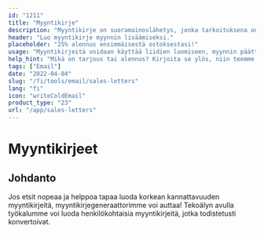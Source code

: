 ```yaml
---
id: "1211"
title: "Myyntikirje"
description: "Myyntikirje on suoramainoslähetys, jonka tarkoituksena on luoda myyntiä. Se on kirje, joka lähetetään potentiaalisille asiakkaille tai asiakkaille, ja se sisältää yleensä erikoistarjouksen tai alennuksen. Myyntikirjeitä voidaan käyttää liidien luomiseen, myynnin lopettamiseen tai brändin tunnettuuden lisäämiseen."
header: "Luo myyntikirje myynnin lisäämiseksi."
placeholder: "25% alennus ensimmäisestä ostoksestasi!"
usage: "Myyntikirjeitä voidaan käyttää liidien luomiseen, myynnin päättämiseen tai brändin tunnettuuden lisäämiseen."
help_hint: "Mikä on tarjous tai alennus? Kirjoita se ylös, niin teemme siitä myyntikirjeen."
tags: ["Email"]
date: "2022-04-04"
slug: "/fi/tools/email/sales-letters"
lang: "fi"
icon: "writeColdEmail"
product_type: "23"
url: "/app/sales-letters"
---
```


# Myyntikirjeet

## Johdanto

Jos etsit nopeaa ja helppoa tapaa luoda korkean kannattavuuden myyntikirjeitä, myyntikirjegeneraattorimme voi auttaa! Tekoälyn avulla työkalumme voi luoda henkilökohtaisia myyntikirjeitä, jotka todistetusti konvertoivat.
